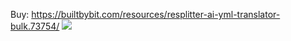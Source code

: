 Buy: https://builtbybit.com/resources/resplitter-ai-yml-translator-bulk.73754/
<img src="https://github.com/user-attachments/assets/7a06de2d-ec3c-4ee6-b109-dde3b7c30db3" />
